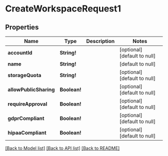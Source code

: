 # CreateWorkspaceRequest1

## Properties
Name | Type | Description | Notes
------------ | ------------- | ------------- | -------------
**accountId** | **String!** |  | [optional] [default to null]
**name** | **String!** |  | [default to null]
**storageQuota** | **String!** |  | [optional] [default to null]
**allowPublicSharing** | **Boolean!** |  | [optional] [default to null]
**requireApproval** | **Boolean!** |  | [optional] [default to null]
**gdprCompliant** | **Boolean!** |  | [optional] [default to null]
**hipaaCompliant** | **Boolean!** |  | [optional] [default to null]

[[Back to Model list]](../README.md#documentation-for-models) [[Back to API list]](../README.md#documentation-for-api-endpoints) [[Back to README]](../README.md)


